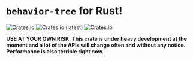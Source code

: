 # `behavior-tree` for Rust!

[![Crates.io](https://img.shields.io/crates/v/behavior-tree)](https://crates.io/crates/behavior-tree)
![Crates.io (latest)](https://img.shields.io/crates/dv/behavior-tree)
![Crates.io](https://img.shields.io/crates/l/behavior-tree)

**USE AT YOUR OWN RISK. This crate is under heavy development at the moment and a lot of the APIs will change often and without any notice. Performance is also terrible right now.**
